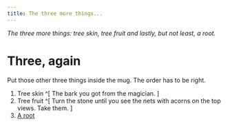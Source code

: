 ```yaml
---
title: The three more things...
---
```


_The three more things: tree skin, tree fruit and lastly, but not least, a root._

# Three, again
Put those other three things inside the mug. The order has to be right.
 1. Tree skin ^[ The bark you got from the magician. ]
 2. Tree fruit ^[ Turn the stone until you see the nets with acorns on the top views. Take them. ]
 3. [A root](055-root.md)
